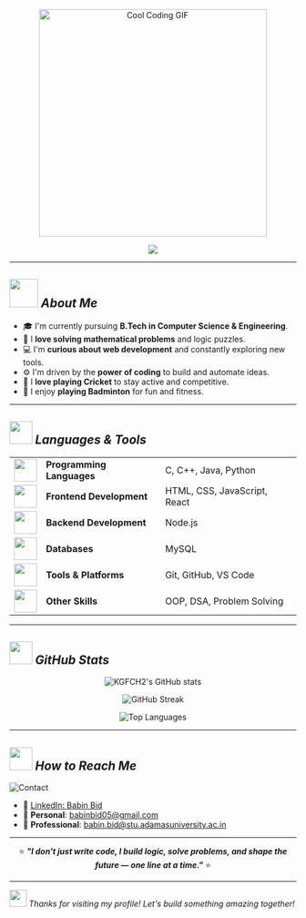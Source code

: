 <p align="center">
  <img src="https://camo.githubusercontent.com/b10adeab3c8d0e1d0710916c33407f73ae62dc32df2eacf8b714211bbd74e70a/68747470733a2f2f692e6962622e636f2f794e396b4c58682f64646a6b3336732d33366537333665642d613366352d346561642d626335612d3230353561643739643861372e676966" width="400" alt="Cool Coding GIF" />
</p>

<p align="center">
  <img src="https://readme-typing-svg.demolab.com?font=Fira+Code&size=24&duration=1500&pause=800&center=true&vCenter=true&width=700&height=60&lines=Computer+Science+Engineer;Learning+Web+Development;Maths+Lover;Problem+Solver;Brainstorming;Radical+Collaboration" />
</p>

---


## <img src="https://i.ibb.co/7dkS48mX/hi-unscreen.gif" width="50" height="50"> *About Me*

- 🎓 I'm currently pursuing **B.Tech in Computer Science & Engineering**.
- 🧮 I **love solving mathematical problems** and logic puzzles.
- 💻 I'm **curious about web development** and constantly exploring new tools.
- ⚙️ I'm driven by the **power of coding** to build and automate ideas.
- 🏏 I **love playing Cricket** to stay active and competitive.
- 🏸 I enjoy **playing Badminton** for fun and fitness.

---

## <img src="https://i.ibb.co/CKjpF4Fk/vlogger-unscreen.gif" width="40" height="40"> *Languages & Tools*



<table align="center">
  <tbody>
  <tr>
    <td><img src="https://media.giphy.com/media/IdyAQJVN2kVPNUrojM/giphy.gif" width="40"></td>
    <td><strong>Programming Languages</strong></td>
    <td>C, C++, Java, Python</td>
  </tr>
  <tr>
    <td><img src="https://media.giphy.com/media/fsEaZldNC8A1PJ3mwp/giphy.gif" width="40"></td>
    <td><strong>Frontend Development</strong></td>
    <td>HTML, CSS, JavaScript, React</td>
  </tr>
  <tr>
    <td><img src="https://media.giphy.com/media/f3iwJFOVOwuy7K6FFw/giphy.gif" width="40"></td>
    <td><strong>Backend Development</strong></td>
    <td>Node.js</td>
  </tr>
  <tr>
    <td><img src="https://media.giphy.com/media/3o7TKtnuHOHHUjR38Y/giphy.gif" width="40"></td>
    <td><strong>Databases</strong></td>
    <td>MySQL</td>
  </tr>
  <tr>
    <td><img src="https://media.giphy.com/media/WFZvB7VIXBgiz3oDXE/giphy.gif" width="40"></td>
    <td><strong>Tools & Platforms</strong></td>
    <td>Git, GitHub, VS Code</td>
  </tr>
  <tr>
    <td><img src="https://media.giphy.com/media/qgQUggAC3Pfv687qPC/giphy.gif" width="40"></td>
    <td><strong>Other Skills</strong></td>
    <td>OOP, DSA, Problem Solving</td>
  </tr>
</table>

---

## <img src="https://i.ibb.co/hF6LZt1t/analytics-unscreen.gif" width="40" height="40"> *GitHub Stats*

<p align="center">
  <img src="https://github-readme-stats.vercel.app/api?username=KGFCH2&show_icons=true&theme=tokyonight" alt="KGFCH2's GitHub stats" />
</p>

<p align="center">
  <img src="https://github-readme-streak-stats.herokuapp.com/?user=KGFCH2&theme=tokyonight" alt="GitHub Streak" />
</p>

<p align="center">
  <img src="https://github-readme-stats.vercel.app/api/top-langs/?username=KGFCH2&layout=compact&theme=tokyonight" alt="Top Languages" />
</p>

---

## <img src="https://i.ibb.co/9kpHyRjg/agenda-unscreen.gif" width="40" height="40"> *How to Reach Me*

![Contact](https://img.shields.io/badge/-Contact_Me-181717?style=for-the-badge&logo=gmail&logoColor=white)

- 🔗 [LinkedIn: Babin Bid](https://www.linkedin.com/in/babin-bid-853728293/?originalSubdomain=in)  
- 📧 **Personal**: [babinbid05@gmail.com](mailto:babinbid05@gmail.com)  
- 📧 **Professional**: [babin.bid@stu.adamasuniversity.ac.in](mailto:babin.bid@stu.adamasuniversity.ac.in)

---

<p align="center">
  ⭐ <strong><em>"I don't just write code, I build logic, solve problems, and shape the future — one line at a time."</em></strong> ⭐
</p>


---

<img src="https://i.ibb.co/fd277gBx/shooting-star-unscreen.gif" width="30" height="30"> *Thanks for visiting my profile! Let's build something amazing together!*

